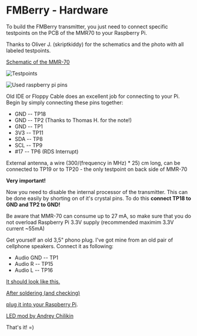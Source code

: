 FMBerry - Hardware
=======
To build the FMBerry transmitter, 
you just need to connect specific testpoints on the PCB of the MMR70 to your Raspberry Pi.

Thanks to Oliver J. (skriptkiddy) for the schematics and the photo with all labeled testpoints.

[Schematic of the MMR-70](http://www.mikrocontroller.net/attachment/140251/MMR70.pdf)

![Testpoints](http://tbspace.de/content/images/fmberrypics/testpins.jpg)

![Used raspberry pi pins](http://tbspace.de/content/images/fmberrypics/usedpins.png)

Old IDE or Floppy Cable does an excellent job for connecting to your Pi. 
Begin by simply connecting these pins together:

* GND -- TP18
* GND -- TP2 (Thanks to Thomas H. for the note!) 
* GND -- TP1
* 3V3 -- TP11
* SDA -- TP8
* SCL -- TP9
* #17 -- TP6 (RDS Interrupt)

External antenna, a wire (300/(frequency in MHz) * 25) cm long, can be connected to TP19 or to TP20 - the only testpoint on back side of MMR-70

__Very important!__

Now you need to disable the internal processor of the transmitter. This can be done easily by shorting on of it's crystal pins.
To do this __connect TP18 to GND and TP2 to GND!__

Be aware that MMR-70 can consume up to 27 mA, so make sure that you do not overload Raspberry Pi 3.3V supply (recommended maximim 3.3V current ~55mA) 

Get yourself an old 3,5" phono plug. I've got mine from an old pair of cellphone speakers. 
Connect it as following:

* Audio GND -- TP1
* Audio R   -- TP15
* Audio L   -- TP16

[It should look like this.](http://tbspace.de/content/images/fmberrypics/2013-03-27%2016.19.48.jpg)

[After soldering (and checking)](http://tbspace.de/content/images/fmberrypics/2013-03-27%2016.47.20.jpg)

[plug it into your Raspberry Pi](http://tbspace.de/content/images/fmberrypics/2013-03-27%2016.49.48.jpg).

[LED mod by Andrey Chilikin](http://achilikin.blogspot.ie/2013/06/sony-ericsson-mmr-70-transmitter-led.html)

That's it! =)
